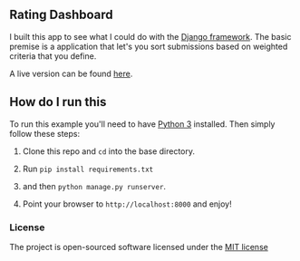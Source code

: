 ## Rating Dashboard

I built this app to see what I could do with the [Django framework](http://www.djangoproject.com). The basic premise is a application that let's you sort submissions based on weighted criteria that you define.

A live version can be found [here](https://dm-python-rating-dashboard.herokuapp.com/).

## How do I run this

To run this example you'll need to have [Python 3](http://www.python.org) installed. Then simply follow these steps:

1. Clone this repo and `cd` into the base directory.

2. Run `pip install requirements.txt`

3. and then `python manage.py runserver`.

4. Point your browser to `http://localhost:8000` and enjoy!

### License

The project is open-sourced software licensed under the [MIT license](http://opensource.org/licenses/MIT)
